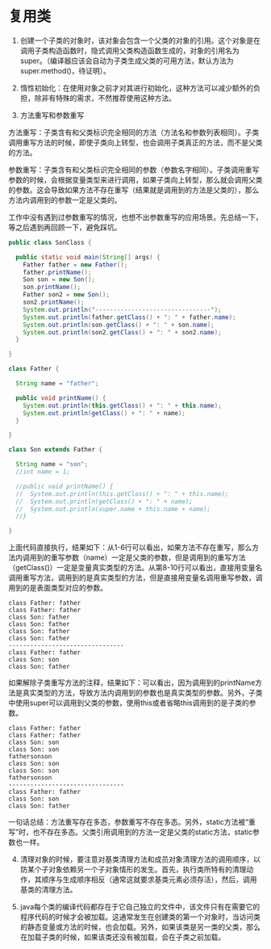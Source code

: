 # 复用类

1. 创建一个子类的对象时，该对象会包含一个父类的对象的引用。这个对象是在调用子类构造函数时，隐式调用父类构造函数生成的，对象的引用名为super。（编译器应该会自动为子类生成父类的可用方法，默认方法为super.method()，待证明）。

2. 惰性初始化：在使用对象之前才对其进行初始化，这种方法可以减少额外的负担，除非有特殊的需求，不然推荐使用这种方法。

3. 方法重写和参数重写

  方法重写：子类含有和父类标识完全相同的方法（方法名和参数列表相同）。子类调用重写方法的时候，即使子类向上转型，也会调用子类真正的方法，而不是父类的方法。

  参数重写：子类含有和父类标识完全相同的参数（参数名字相同）。子类调用重写参数的时候，会根据变量类型来进行调用，如果子类向上转型，那么就会调用父类的参数。这会导致如果方法不存在重写（结果就是调用到的方法是父类的），那么方法内调用到的参数一定是父类的。

  工作中没有遇到过参数重写的情况，也想不出参数重写的应用场景。先总结一下，等之后遇到再回顾一下，避免踩坑。

  ```java
  public class SonClass {

    public static void main(String[] args) {
      Father father = new Father();
      father.printName();
      Son son = new Son();
      son.printName();
      Father son2 = new Son();
      son2.printName();
      System.out.println("--------------------------------");
      System.out.println(father.getClass() + ": " + father.name);
      System.out.println(son.getClass() + ": " + son.name);
      System.out.println(son2.getClass() + ": " + son2.name);
    }

  }

  class Father {

    String name = "father";

    public void printName() {
      System.out.println(this.getClass() + ": " + this.name);
      System.out.println(getClass() + ": " + name);
    }

  }

  class Son extends Father {

    String name = "son";
    //int name = 1;

    //public void printName() {
    //  System.out.println(this.getClass() + ": " + this.name);
    //  System.out.println(getClass() + ": " + name);
    //  System.out.println(super.name + this.name + name);
    //}

  }
  ```

  上面代码直接执行，结果如下：从1-6行可以看出，如果方法不存在重写，那么方法内调用到的重写参数（name）一定是父类的参数，但是调用到的重写方法（getClass()）一定是变量真实类型的方法。从第8-10行可以看出，直接用变量名调用重写方法，调用到的是真实类型的方法，但是直接用变量名调用重写参数，调用到的是表面类型对应的参数。

  ```stout
  class Father: father
  class Father: father
  class Son: father
  class Son: father
  class Son: father
  class Son: father
  --------------------------------
  class Father: father
  class Son: son
  class Son: father
  ```

  如果解除子类重写方法的注释，结果如下：可以看出，因为调用到的printName方法是真实类型的方法，导致方法内调用到的参数也是真实类型的参数。另外，子类中使用super可以调用到父类的参数，使用this或者省略this调用到的是子类的参数。

  ```stout
  class Father: father
  class Father: father
  class Son: son
  class Son: son
  fathersonson
  class Son: son
  class Son: son
  fathersonson
  --------------------------------
  class Father: father
  class Son: son
  class Son: father
  ```

  一句话总结：方法重写存在多态，参数重写不存在多态。另外，static方法被“重写”时，也不存在多态。父类引用调用到的方法一定是父类的static方法，static参数也一样。

4. 清理对象的时候，要注意对基类清理方法和成员对象清理方法的调用顺序，以防某个子对象依赖另一个子对象情形的发生。首先，执行类所特有的清理动作，其顺序与生成顺序相反（通常这就要求基类元素必须存活），然后，调用基类的清理方法。

5. java每个类的编译代码都存在于它自己独立的文件中，该文件只有在需要它的程序代码的时候才会被加载。这通常发生在创建类的第一个对象时，当访问类的静态变量或方法的时候，也会加载。另外，如果该类是另一类的父类，那么在加载子类的时候，如果该类还没有被加载，会在子类之前加载。
